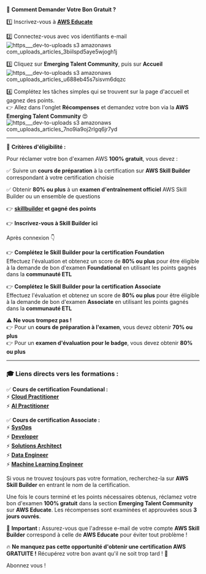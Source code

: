 🚀 **Comment Demander Votre Bon Gratuit ?**  

1️⃣ Inscrivez-vous à [**AWS Educate**  ](https://aws.amazon.com/education/awseducate/)

2️⃣ Connectez-vous avec vos identifiants e-mail  
![https___dev-to-uploads s3 amazonaws com_uploads_articles_3biilspd5aye5wjogh1j](https://github.com/user-attachments/assets/03339f2c-3693-4ebf-8603-92755c076c4f)



3️⃣ Cliquez sur **Emerging Talent Community**, puis sur **Accueil**  
![https___dev-to-uploads s3 amazonaws com_uploads_articles_u688eb45s7sisvm6dqzc](https://github.com/user-attachments/assets/8cfc689c-76f6-4c32-8030-d95848686f27)


4️⃣ Complétez les tâches simples qui se trouvent sur la page d'accueil et gagnez des points.  
👉 Allez dans l'onglet **Récompenses** et demandez votre bon via la **AWS Emerging Talent Community** 😍  
![https___dev-to-uploads s3 amazonaws com_uploads_articles_7no9ia9oj2rlgq6jr7yd](https://github.com/user-attachments/assets/e4576e95-c38d-4c0e-a4e7-5dc3b15d4286)


---

🎯 **Critères d'éligibilité :**  

Pour réclamer votre bon d'examen AWS **100% gratuit**, vous devez :  

✅ Suivre un **cours de préparation** à la certification sur **AWS Skill Builder** correspondant à votre certification choisie  

✅ Obtenir **80% ou plus** à un **examen d'entraînement officiel** AWS Skill Builder ou un ensemble de questions  

👉 **[skillbuilder](https://dev.to/nikhil_nareddula_/100-free-certification-voucher-for-foundational-associate-level-1ce8#:~:text=Click%20here%20signup-,skillbuilder,-After%20login%20%F0%9F%91%87) et gagné des points**  

👉 **Inscrivez-vous à Skill Builder ici**  

Après connexion 👇  

👉 **Complétez le Skill Builder pour la certification Foundation**  
Effectuez l'évaluation et obtenez un score de **80% ou plus** pour être éligible à la demande de bon d'examen **Foundational** en utilisant les points gagnés dans la **communauté ETL**  

👉 **Complétez le Skill Builder pour la certification Associate**  
Effectuez l'évaluation et obtenez un score de **80% ou plus** pour être éligible à la demande de bon d'examen **Associate** en utilisant les points gagnés dans la **communauté ETL**  

⚠️ **Ne vous trompez pas !**  
👉 Pour un **cours de préparation à l'examen**, vous devez obtenir **70% ou plus**  
👉 Pour un **examen d'évaluation pour le badge**, vous devez obtenir **80% ou plus**  

---

### 🎓 **Liens directs vers les formations :**  

✅ **Cours de certification Foundational :**  
⚡ **[Cloud Practitioner](https://dev.to/nikhil_nareddula_/100-free-certification-voucher-for-foundational-associate-level-1ce8#:~:text=certification%20courses%3A%0A%E2%9A%A1-,Cloud%20Practitioner,-%E2%9A%A1AI%20Practitioner)**  
⚡ **[AI Practitioner](https://lnkd.in/gn3E_p9N)**  

✅ **Cours de certification Associate :**  
⚡ **[SysOps](https://lnkd.in/gY-5vs5y)**  
⚡ **[Developer](https://lnkd.in/gPYsMQSp)**  
⚡ **[Solutions Architect](https://lnkd.in/gBETZBiX)**  
⚡ **[Data Engineer](https://lnkd.in/g7Xf5QWu)**  
⚡ **[Machine Learning Engineer](https://lnkd.in/gvhTbmmZ)**  

Si vous ne trouvez toujours pas votre formation, recherchez-la sur **AWS Skill Builder** en entrant le nom de la certification.  

Une fois le cours terminé et les points nécessaires obtenus, réclamez votre bon d'examen **100% gratuit** dans la section **Emerging Talent Community** sur **AWS Educate**. Les récompenses sont examinées et approuvées sous **3 jours ouvrés**.  

📢 **Important :** Assurez-vous que l'adresse e-mail de votre compte **AWS Skill Builder** correspond à celle de **AWS Educate** pour éviter tout problème !  

🔥 **Ne manquez pas cette opportunité d'obtenir une certification AWS GRATUITE !** Récupérez votre bon avant qu'il ne soit trop tard ! 🚀  

Abonnez vous ! 
